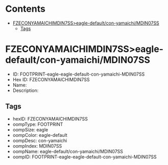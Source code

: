 



Contents
========

* [FZECONYAMAICHIMDIN7SS>eagle-default/con-yamaichi/MDIN07SS](#fzeconyamaichimdin7sseagle-defaultcon-yamaichimdin07ss)
	* [Tags](#tags)

# FZECONYAMAICHIMDIN7SS>eagle-default/con-yamaichi/MDIN07SS

- ID: FOOTPRINT-eagle-eagle-default-con-yamaichi-MDIN07SS
- Hex ID: FZECONYAMAICHIMDIN7SS
- Name: 
- Description: 

## Tags

- hexID: FZECONYAMAICHIMDIN7SS
- oompType: FOOTPRINT
- oompSize: eagle
- oompColor: eagle-default
- oompDesc: con-yamaichi
- oompIndex: MDIN07SS
- oompName: eagle-default/con-yamaichi/MDIN07SS
- oompID: FOOTPRINT-eagle-eagle-default-con-yamaichi-MDIN07SS
